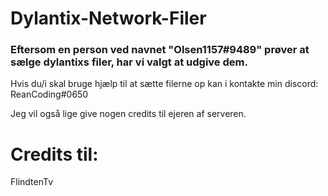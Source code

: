 # Dylantix-Network-Filer
 
### Eftersom en person ved navnet "Olsen1157#9489" prøver at sælge dylantixs filer, har vi valgt at udgive dem.

Hvis du/i skal bruge hjælp til at sætte filerne op kan i kontakte min discord: ReanCoding#0650

Jeg vil også lige give nogen credits til ejeren af serveren.
# Credits til: 
FlindtenTv
